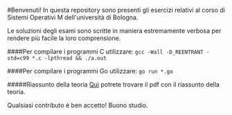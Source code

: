 #Benvenuti! 
In questa repository sono presenti gli esercizi relativi al corso di Sistemi Operativi M dell'università di Bologna.

Le soluzioni degli esami sono scritte in maniera estremamente verbosa per rendere più facile la loro comprensione.

####Per compilare i programmi C utilizzare:
`gcc -Wall -D_REENTRANT -std=c99 *.c -lpthread && ./a.out`

####Per compilare i programmi Go utilizzare:
`go run *.go`

#####Riassunto della teoria
[Qui](https://github.com/marmos91/SistemiOperativiM/blob/master/%5BTeoria%5D%20Sistemi%20Operativi%20M.pdf) potrete trovare il pdf con il riassunto della teoria.

Qualsiasi contributo è ben accetto! Buono studio.
